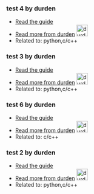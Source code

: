 ### test 4 by durden
- [Read the guide](/python/test-4?status=draft)
- [Read more from durden](/user/durden) <img src="https://avatars.githubusercontent.com/u/58063?v=3" width="30" height="30" alt="durden" />
- Related to: python,c/c++

### test 3 by durden
- [Read the guide](/python/test-3?status=draft)
- [Read more from durden](/user/durden) <img src="https://avatars.githubusercontent.com/u/58063?v=3" width="30" height="30" alt="durden" />
- Related to: python,c/c++

### test 6 by durden
- [Read the guide](/c-c++/test-6?status=draft)
- [Read more from durden](/user/durden) <img src="https://avatars.githubusercontent.com/u/58063?v=3" width="30" height="30" alt="durden" />
- Related to: c/c++

### test 2 by durden
- [Read the guide](/python/test-2?status=in-review)
- [Read more from durden](/user/durden) <img src="https://avatars.githubusercontent.com/u/58063?v=3" width="30" height="30" alt="durden" />
- Related to: python,c/c++